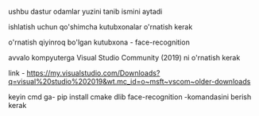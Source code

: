 ushbu dastur odamlar yuzini tanib ismini aytadi

ishlatish uchun qo'shimcha kutubxonalar o'rnatish kerak

o'rnatish qiyinroq bo'lgan kutubxona - face-recognition

avvalo kompyuterga Visual Studio Community (2019) ni o'rnatish kerak

link - https://my.visualstudio.com/Downloads?q=visual%20studio%202019&wt.mc_id=o~msft~vscom~older-downloads

keyin cmd ga- pip install cmake dlib face-recognition -komandasini berish kerak
